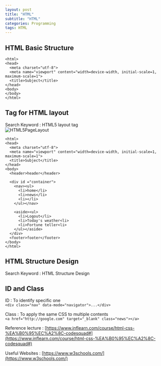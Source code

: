 ```yaml
---
layout: post
title: "HTML"
subtitle: "HTML"
categories: Programming
tags: HTML
---
```


## **HTML Basic Structure**
```
<html>
<head>
  <meta charset="utf-8">
  <meta name="viewport" content="width=device-width, initial-scale=1, maximum-scale=1">
  <title>Subject</title>
</head>
<body>
</body>
</html>
```

## **Tag for HTML layout**
Search Keyword : HTML5 layout tag <br>
![HTML5PageLayout](https://led74.github.io/assets/img/post/HTML5PageLayout.jpg)
```
<html>
<head>
  <meta charset="utf-8">
  <meta name="viewport" content="width=device-width, initial-scale=1, maximum-scale=1">
  <title>Subject</title>
</head>
<body>
  <header>header</header>

  <div id ="container">
    <nav><ul>
      <li>home</li>
      <li>news</li>
      <li></li>
    </ul></nav>
    
    <aside><ul>
      <li>Logout</li>
      <li>Today's weather<li>
      <li>Fortune teller<li>
    </ul></aside>
  </div>
  <footer>footer</footer>
</body>
</html>
```
## **HTML Structure Design**
Search Keyword : HTML Structure Design

## **ID and Class**
ID : To identify specific one <br>
```<div class="nav" data-mode="navigator">...</div> ```

Class : To apply the same CSS to multiple contents <br>
```<a href="http://google.com" target="_blank" class="news"></a>```


Reference lecture :
[https://www.inflearn.com/course/html-css-%EA%B0%95%EC%A2%8C-codesquad#](https://www.inflearn.com/course/html-css-%EA%B0%95%EC%A2%8C-codesquad#)

Useful Websites : [https://www.w3schools.com/](https://www.w3schools.com/)
 